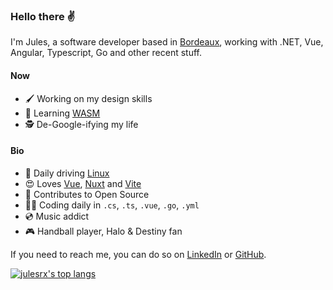 ### Hello there ✌️

I'm Jules, a software developer based in [Bordeaux](https://www.openstreetmap.org/node/1691675873), working with .NET, Vue, Angular, Typescript, Go and other recent stuff.

#### Now

-   🖌️ Working on my design skills
-   🚀 Learning [WASM](https://webassembly.org)
-   🕵 De-Google-ifying my life

#### Bio

-   🐧 Daily driving [Linux](https://ubuntu.com/desktop)
-   😍 Loves [Vue](https://vuejs.org), [Nuxt](https://nuxt.com/) and [Vite](https://vitejs.dev)
-   🌱 Contributes to Open Source
-   👨‍💻 Coding daily in `.cs`, `.ts`, `.vue`, `.go`, `.yml`
-   💿 Music addict
-   🎮 Handball player, Halo & Destiny fan

If you need to reach me, you can do so on [LinkedIn](https://www.linkedin.com/in/jules-raffoux) or [GitHub](https://github.com/julesrx).

[![julesrx's top langs](https://github-readme-stats.vercel.app/api/top-langs?username=julesrx&count_private=true&layout=compact&bg_color=0d1117&border_color=30363d&text_color=c9d1d9&title_color=2ecc71)](https://github.com/julesrx?tab=repositories)
